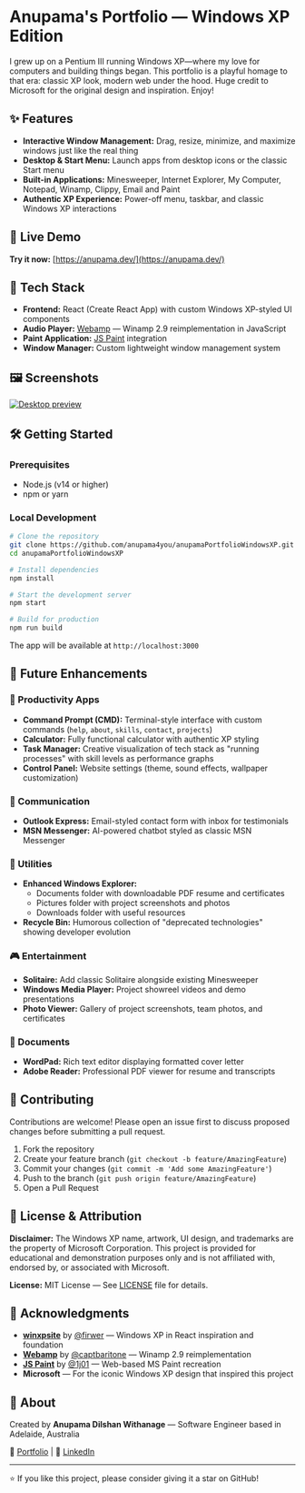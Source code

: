 # Anupama's Portfolio — Windows XP Edition

I grew up on a Pentium III running Windows XP—where my love for computers and building things began. This portfolio is a playful homage to that era: classic XP look, modern web under the hood. Huge credit to Microsoft for the original design and inspiration. Enjoy!

## ✨ Features
- **Interactive Window Management:** Drag, resize, minimize, and maximize windows just like the real thing
- **Desktop & Start Menu:** Launch apps from desktop icons or the classic Start menu
- **Built-in Applications:** Minesweeper, Internet Explorer, My Computer, Notepad, Winamp, Clippy, Email and Paint
- **Authentic XP Experience:** Power-off menu, taskbar, and classic Windows XP interactions

## 🚀 Live Demo
**Try it now:** [https://anupama.dev/](https://anupama.dev/)

## 🧰 Tech Stack
- **Frontend:** React (Create React App) with custom Windows XP-styled UI components
- **Audio Player:** [Webamp](https://github.com/captbaritone/webamp) — Winamp 2.9 reimplementation in JavaScript
- **Paint Application:** [JS Paint](https://github.com/1j01/jspaint) integration
- **Window Manager:** Custom lightweight window management system

## 🖼️ Screenshots
[![Desktop preview](./public/screenshots/desktop.png)](https://anupama.dev/)

## 🛠️ Getting Started

### Prerequisites
- Node.js (v14 or higher)
- npm or yarn

### Local Development
```bash
# Clone the repository
git clone https://github.com/anupama4you/anupamaPortfolioWindowsXP.git
cd anupamaPortfolioWindowsXP

# Install dependencies
npm install

# Start the development server
npm start

# Build for production
npm run build
```

The app will be available at `http://localhost:3000`

## 🎯 Future Enhancements

### 🔧 Productivity Apps
- **Command Prompt (CMD):** Terminal-style interface with custom commands (`help`, `about`, `skills`, `contact`, `projects`)
- **Calculator:** Fully functional calculator with authentic XP styling
- **Task Manager:** Creative visualization of tech stack as "running processes" with skill levels as performance graphs
- **Control Panel:** Website settings (theme, sound effects, wallpaper customization)

### 📧 Communication
- **Outlook Express:** Email-styled contact form with inbox for testimonials
- **MSN Messenger:** AI-powered chatbot styled as classic MSN Messenger

### 📂 Utilities
- **Enhanced Windows Explorer:**
  - Documents folder with downloadable PDF resume and certificates
  - Pictures folder with project screenshots and photos
  - Downloads folder with useful resources
- **Recycle Bin:** Humorous collection of "deprecated technologies" showing developer evolution

### 🎮 Entertainment
- **Solitaire:** Add classic Solitaire alongside existing Minesweeper
- **Windows Media Player:** Project showreel videos and demo presentations
- **Photo Viewer:** Gallery of project screenshots, team photos, and certificates

### 📝 Documents
- **WordPad:** Rich text editor displaying formatted cover letter
- **Adobe Reader:** Professional PDF viewer for resume and transcripts

## 🤝 Contributing

Contributions are welcome! Please open an issue first to discuss proposed changes before submitting a pull request.

1. Fork the repository
2. Create your feature branch (`git checkout -b feature/AmazingFeature`)
3. Commit your changes (`git commit -m 'Add some AmazingFeature'`)
4. Push to the branch (`git push origin feature/AmazingFeature`)
5. Open a Pull Request

## 📄 License & Attribution

**Disclaimer:** The Windows XP name, artwork, UI design, and trademarks are the property of Microsoft Corporation. This project is provided for educational and demonstration purposes only and is not affiliated with, endorsed by, or associated with Microsoft.

**License:** MIT License — See [LICENSE](LICENSE) file for details.

## 🙏 Acknowledgments

- **[winxpsite](https://github.com/firwer/winxpsite)** by [@firwer](https://github.com/firwer) — Windows XP in React inspiration and foundation
- **[Webamp](https://github.com/captbaritone/webamp)** by [@captbaritone](https://github.com/captbaritone) — Winamp 2.9 reimplementation
- **[JS Paint](https://github.com/1j01/jspaint)** by [@1j01](https://github.com/1j01) — Web-based MS Paint recreation
- **Microsoft** — For the iconic Windows XP design that inspired this project

## 👤 About

Created by **Anupama Dilshan Withanage** — Software Engineer based in Adelaide, Australia

🔗 [Portfolio](https://anupama.dev/) | 💼 [LinkedIn](https://www.linkedin.com/in/anupama-dilshan/)

---

⭐ If you like this project, please consider giving it a star on GitHub!

